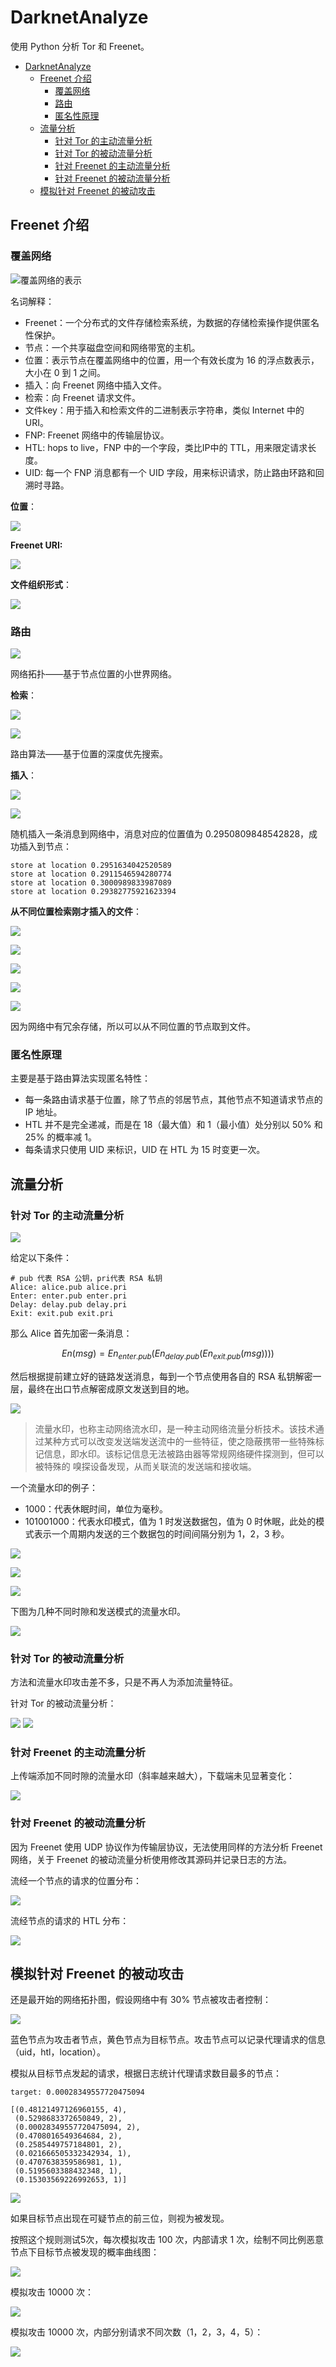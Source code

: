 # DarknetAnalyze

使用 Python 分析 Tor 和 Freenet。

* [DarknetAnalyze](#darknetanalyze)
   * [Freenet 介绍](#freenet-介绍)
      * [覆盖网络](#覆盖网络)
      * [路由](#路由)
      * [匿名性原理](#匿名性原理)
   * [流量分析](#流量分析)
      * [针对 Tor 的主动流量分析](#针对-tor-的主动流量分析)
      * [针对 Tor 的被动流量分析](#针对-tor-的被动流量分析)
      * [针对 Freenet 的主动流量分析](#针对-freenet-的主动流量分析)
      * [针对 Freenet 的被动流量分析](#针对-freenet-的被动流量分析)
   * [模拟针对 Freenet 的被动攻击](#模拟针对-freenet-的被动攻击)


## Freenet 介绍

### 覆盖网络

![覆盖网络的表示](../pictures/overlay-network.png)

名词解释：

- Freenet：一个分布式的文件存储检索系统，为数据的存储检索操作提供匿名性保护。
- 节点：一个共享磁盘空间和网络带宽的主机。
- 位置：表示节点在覆盖网络中的位置，用一个有效长度为 16 的浮点数表示，大小在 0 到 1 之间。
- 插入：向 Freenet 网络中插入文件。
- 检索：向 Freenet 请求文件。
- 文件key：用于插入和检索文件的二进制表示字符串，类似 Internet 中的 URI。
- FNP: Freenet 网络中的传输层协议。
- HTL: hops to live，FNP 中的一个字段，类比IP中的 TTL，用来限定请求长度。
- UID: 每一个 FNP 消息都有一个 UID 字段，用来标识请求，防止路由环路和回溯时寻路。

**位置**：

![](../pictures/location-distribution.png)

**Freenet URI:**

![](../pictures/freenet-key.png)

**文件组织形式**：

![](../pictures/file-organization.png)

### 路由

![](../pictures/nodes-typology.png)

网络拓扑——基于节点位置的小世界网络。

**检索**：

![](../pictures/request-process.png)

![](../pictures/request-example.png)

路由算法——基于位置的深度优先搜索。

**插入**：

![](../pictures/insert-process.png)

![](../pictures/insert-example.png)

随机插入一条消息到网络中，消息对应的位置值为 0.2950809848542828，成功插入到节点：

```text
store at location 0.2951634042520589
store at location 0.2911546594280774
store at location 0.3000989833987089
store at location 0.29382775921623394
```

**从不同位置检索刚才插入的文件**：

![](../pictures/request-example-0.png)

![](../pictures/request-example-1.png)

![](../pictures/request-example-2.png)

![](../pictures/request-example-3.png)

![](../pictures/request-example-4.png)

因为网络中有冗余存储，所以可以从不同位置的节点取到文件。

### 匿名性原理

主要是基于路由算法实现匿名特性：

- 每一条路由请求基于位置，除了节点的邻居节点，其他节点不知道请求节点的 IP 地址。
- HTL 并不是完全递减，而是在 18（最大值）和 1（最小值）处分别以 50% 和 25% 的概率减 1。
- 每条请求只使用 UID 来标识，UID 在 HTL 为 15 时变更一次。

## 流量分析

### 针对 Tor 的主动流量分析

![](../pictures/tor.png)

给定以下条件：

```
# pub 代表 RSA 公钥，pri代表 RSA 私钥
Alice: alice.pub alice.pri
Enter: enter.pub enter.pri
Delay: delay.pub delay.pri
Exit: exit.pub exit.pri
```

那么 Alice 首先加密一条消息：

$$ En(msg) = En_{enter.pub}(En_{delay.pub}(En_{exit.pub}(msg))))$$

然后根据提前建立好的链路发送消息，每到一个节点使用各自的 RSA 私钥解密一层，最终在出口节点解密成原文发送到目的地。

![](../pictures/flow-watermark.png)

> 流量水印，也称主动网络流水印，是一种主动网络流量分析技术。该技术通过某种方式可以改变发送端发送流中的一些特征，使之隐蔽携带一些特殊标记信息，即水印。该标记信息无法被路由器等常规网络硬件探测到，但可以被特殊的 嗅探设备发现，从而关联流的发送端和接收端。 

一个流量水印的例子：

- 1000：代表休眠时间，单位为毫秒。
- 101001000：代表水印模式，值为 1 时发送数据包，值为 0 时休眠，此处的模式表示一个周期内发送的三个数据包的时间间隔分别为 1，2，3 秒。

![](../pictures/flow_with_watermark_1000_101001000.png)

![](../pictures/flow_with_watermark_1000_101001000_modify.png)

![](../pictures/flow_with_watermark_1000_101001000_modify_2.png)

下图为几种不同时隙和发送模式的流量水印。

![](../pictures/flow_with_all.png)

### 针对 Tor 的被动流量分析

方法和流量水印攻击差不多，只是不再人为添加流量特征。

针对 Tor 的被动流量分析：

![](../pictures/2018-11-21-16-22_field_time_via_scapy.png)
![](../pictures/2018-11-21-16-22_no_filter.png)

### 针对 Freenet 的主动流量分析

上传端添加不同时隙的流量水印（斜率越来越大），下载端未见显著变化：

![](../pictures/freenet-watermark-test.png)

### 针对 Freenet 的被动流量分析

因为 Freenet 使用 UDP 协议作为传输层协议，无法使用同样的方法分析 Freenet 网络，关于 Freenet 的被动流量分析使用修改其源码并记录日志的方法。

流经一个节点的请求的位置分布：

![](../pictures/key_loc_distribution_line.png)

流经节点的请求的 HTL 分布：

![](../pictures/io_htl_distribution.png)



## 模拟针对 Freenet 的被动攻击

还是最开始的网络拓扑图，假设网络中有 30% 节点被攻击者控制：

![](../pictures/bad-nodes-with-target.png)

蓝色节点为攻击者节点，黄色节点为目标节点。攻击节点可以记录代理请求的信息（uid，htl，location）。

模拟从目标节点发起的请求，根据日志统计代理请求数目最多的节点：

```text
target: 0.00028349557720475094

[(0.48121497126960155, 4),
 (0.5298683372650849, 2),
 (0.00028349557720475094, 2),
 (0.4708016549364684, 2),
 (0.2585449757184801, 2),
 (0.021666505332342934, 1),
 (0.4707638359586981, 1),
 (0.5195603388432348, 1),
 (0.15303569226992653, 1)]
```

![](../pictures/possible-nodes.png)

如果目标节点出现在可疑节点的前三位，则视为被发现。

按照这个规则测试5次，每次模拟攻击 100 次，内部请求 1 次，绘制不同比例恶意节点下目标节点被发现的概率曲线图：

![](../pictures/freenet-passive-100.png)

模拟攻击 10000 次：

![](../pictures/freenet-passive-10000.png)

模拟攻击 10000 次，内部分别请求不同次数（1，2，3，4，5）：

![](../pictures/freenet-passive-10000-change.png)

